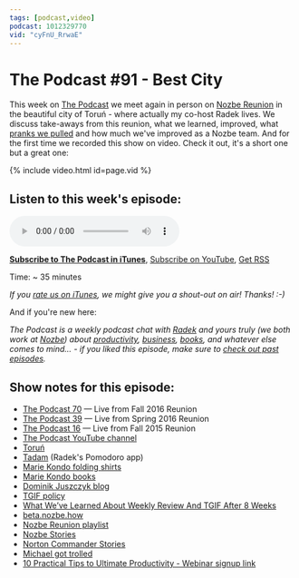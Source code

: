 ```yaml
---
tags: [podcast,video]
podcast: 1012329770
vid: "cyFnU_RrwaE"
---
```


# The Podcast #91 - Best City

This week on [The Podcast][p] we meet again in person on [Nozbe Reunion](https://nozbe.com/blog/reunion-torun) in the beautiful city of Toruń - where actually my co-host Radek lives. We discuss take-aways from this reunion, what we learned, improved, what [pranks we pulled](https://nozbe.com/blog/stories) and how much we've improved as a Nozbe team. And for the first time we recorded this show on video. Check it out, it's a short one but a great one:

{% include video.html id=page.vid %}

<!--More-->

## Listen to this week's episode:

<audio controls>
<source src="https://files.nozbe.com/podcast/091.mp3" type="audio/mpeg">
</audio>

**[Subscribe to The Podcast in iTunes][i]**, [Subscribe on YouTube][y], [Get RSS][rss]

Time: ~ 35 minutes

*If you [rate us on iTunes][i], we might give you a shout-out on air! Thanks! :-)*

And if you're new here:

*The Podcast is a weekly podcast chat with [Radek][r] and yours truly (we both work at [Nozbe][n]) about [productivity](/productivity), [business](/business), [books](/books), and whatever else comes to mind… - if you liked this episode, make sure to [check out past episodes](/podcast).*

## Show notes for this episode:

  * [The Podcast 70](/podcast-70) — Live from Fall 2016 Reunion
  * [The Podcast 39](/podcast-39) — Live from Spring 2016 Reunion
  * [The Podcast 16](/podcast-16) — Live from Fall 2015 Reunion
  * [The Podcast YouTube channel](https://www.youtube.com/channel/UCkWk8xKe3pq_87io7CXBCgQ)
  * [Toruń](https://en.wikipedia.org/wiki/Toru%C5%84)
  * [Tadam](http://tadamapp.com/) (Radek's Pomodoro app)
  * [Marie Kondo folding shirts](https://www.youtube.com/watch?v=Lpc5_1896ro)
  * [Marie Kondo books](https://www.amazon.com/Marie-Kond%C5%8D/e/B00J59XZJA/)
  * [Dominik Juszczyk blog](https://nearperfectperformance.com/)
  * [TGIF policy](https://sliwinski.com/tgif/)
  * [What We’ve Learned About Weekly Review And TGIF After 8 Weeks](https://nozbe.com/blog/tgif-tips/)
  * [beta.nozbe.how](https://beta.nozbe.how/)
  * [Nozbe Reunion playlist](https://www.youtube.com/watch?v=gbNrXpd5i6g&list=PL4VGcOPPsP4Oo4U07VkEJ4oZ8TzZqO5Sy)
  * [Nozbe Stories](https://nozbe.com/blog/stories/)
  * [Norton Commander Stories](https://twitter.com/mrgan/status/847139272842887169)
  * [Michael got trolled](https://twitter.com/radexp/status/848098366504525825)
  * [10 Practical Tips to Ultimate Productivity - Webinar signup link](https://nozbe.com/webinar/)

[y]: https://michael.gratis/thepodcastyt
[rss]: https://thepodcast.fm/episodes?format=RSS
[e]: /podcast-91
[p]: /podcast
[n]: https://michael.gratis/nozbe
[r]: https://michael.gratis/radex
[i]: https://michael.gratis/thepodcast
[o]: https://michael.gratis/ipadonly

[pm]: http://productivemag.com/